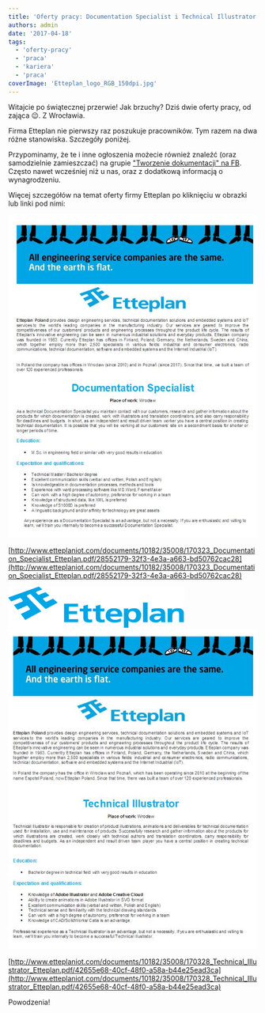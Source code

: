 ```yaml
---
title: 'Oferty pracy: Documentation Specialist i Technical Illustrator'
authors: admin
date: '2017-04-18'
tags:
  - 'oferty-pracy'
  - 'praca'
  - 'kariera'
  - 'praca'
coverImage: 'Etteplan_logo_RGB_150dpi.jpg'
---
```


Witajcie po świątecznej przerwie! Jak brzuchy? Dziś dwie oferty pracy, od zająca
😉. Z Wrocławia.

<!--truncate-->

Firma Etteplan nie pierwszy raz poszukuje pracowników. Tym razem na dwa różne
stanowiska. Szczegóły poniżej.

Przypominamy, że te i inne ogłoszenia możecie również znaleźć (oraz samodzielnie
zamieszczać) na grupie
["Tworzenie dokumentacji" na FB](https://www.facebook.com/groups/342747819400007/?fref=ts).
Często nawet wcześniej niż u nas, oraz z dodatkową informacją o wynagrodzeniu.

Więcej szczegółów na temat oferty firmy Etteplan po kliknięciu w obrazki lub
linki pod nimi:

![](images/DocumentationSpecialistEtteplan.jpg)

[http://www.etteplaniot.com/documents/10182/35008/170323_Documentation_Specialist_Etteplan.pdf/28552179-32f3-4e3a-a663-bd50762cac28](http://www.etteplaniot.com/documents/10182/35008/170323_Documentation_Specialist_Etteplan.pdf/28552179-32f3-4e3a-a663-bd50762cac28)

![](/img/cover/Etteplan_logo_RGB_150dpi.jpg)
![](images/TechnicalIllustratorEtteplan.jpg)

[http://www.etteplaniot.com/documents/10182/35008/170328_Technical_Illustrator_Etteplan.pdf/42655e68-40cf-48f0-a58a-b44e25ead3ca](http://www.etteplaniot.com/documents/10182/35008/170328_Technical_Illustrator_Etteplan.pdf/42655e68-40cf-48f0-a58a-b44e25ead3ca)

Powodzenia!
